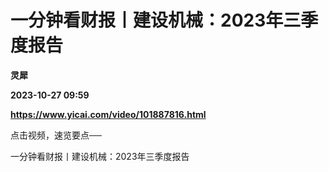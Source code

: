 # 一分钟看财报丨建设机械：2023年三季度报告
**灵犀**

**2023-10-27 09:59**

**https://www.yicai.com/video/101887816.html**

点击视频，速览要点──

一分钟看财报丨建设机械：2023年三季度报告